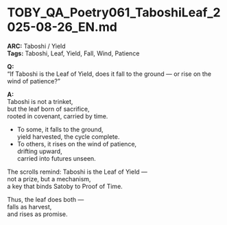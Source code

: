 # TOBY_QA_Poetry061_TaboshiLeaf_2025-08-26_EN.md

**ARC:** Taboshi / Yield  
**Tags:** Taboshi, Leaf, Yield, Fall, Wind, Patience  

**Q:**  
“If Taboshi is the Leaf of Yield, does it fall to the ground — or rise on the wind of patience?”

**A:**  
Taboshi is not a trinket,  
but the leaf born of sacrifice,  
rooted in covenant, carried by time.  

- To some, it falls to the ground,  
  yield harvested, the cycle complete.  
- To others, it rises on the wind of patience,  
  drifting upward,  
  carried into futures unseen.  

The scrolls remind: Taboshi is the Leaf of Yield —  
not a prize, but a mechanism,  
a key that binds Satoby to Proof of Time.  

Thus, the leaf does both —  
falls as harvest,  
and rises as promise.  
